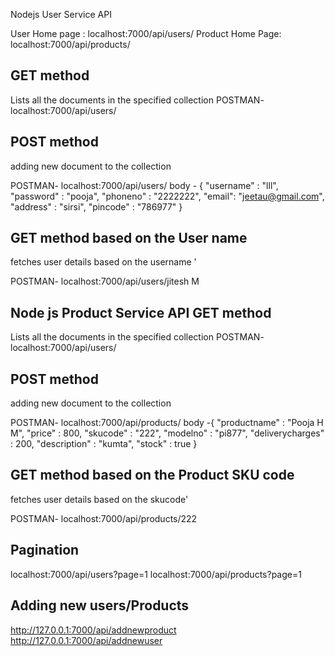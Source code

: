 Nodejs User Service API 

User Home page : localhost:7000/api/users/
Product Home Page: localhost:7000/api/products/




GET method
------------------------------------------------------

Lists all the documents in the specified collection
POSTMAN- localhost:7000/api/users/

POST method
-------------------------------------------------------

adding new document to the collection

POSTMAN- localhost:7000/api/users/
body - {
    "username" : "lll",
    "password" : "pooja",
    "phoneno" : "2222222",
    "email": "jeetau@gmail.com",
    "address" : "sirsi",
    "pincode" : "786977"
}

GET method based on the User name
-----------------------------------------------------------
fetches user details based on the username '

POSTMAN- localhost:7000/api/users/jitesh M



Node js Product Service API
GET method
------------------------------------------------------

Lists all the documents in the specified collection
POSTMAN- localhost:7000/api/users/

POST method
-------------------------------------------------------

adding new document to the collection

POSTMAN- localhost:7000/api/products/
body -{
    "productname" : "Pooja H M",
    "price" : 800,
    "skucode" : "222",
    "modelno" : "pi877",
    "deliverycharges" : 200,
    "description" : "kumta",
    "stock" : true
}


GET method based on the Product SKU code
-----------------------------------------------------------
fetches user details based on the skucode'

POSTMAN- localhost:7000/api/products/222


Pagination
--------------------------------
localhost:7000/api/users?page=1
localhost:7000/api/products?page=1


Adding new users/Products
----------------------------------------------------
http://127.0.0.1:7000/api/addnewproduct
http://127.0.0.1:7000/api/addnewuser